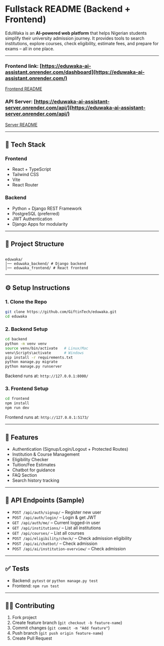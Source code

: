 # **Fullstack README (Backend + Frontend)**

EduWaka is an **AI-powered web platform** that helps Nigerian students simplify their university admission journey.
It provides tools to search institutions, explore courses, check eligibility, estimate fees, and prepare for exams – all in one place.

---


### **Frontend link**: [https://eduwaka-ai-assistant.onrender.com/dashboard](https://eduwaka-ai-assistant.onrender.com/)

 [Frontend README](https://github.com/GiftinTech/Eduwaka_AI_Assistant/blob/main/eduwaka_frontend/README.md)

### **API Server**: [https://eduwaka-ai-assistant-server.onrender.com/api/](https://eduwaka-ai-assistant-server.onrender.com/api/)

[Server README](https://github.com/GiftinTech/Eduwaka_AI_Assistant/blob/main/eduwaka_frontend/README.md)

---

## 🚀 Tech Stack

### Frontend

- React + TypeScript
- Tailwind CSS
- Vite
- React Router

### Backend

- Python + Django REST Framework
- PostgreSQL (preferred)
- JWT Authentication
- Django Apps for modularity

---

## 📂 Project Structure

```

eduwaka/
│── eduwaka_backend/ # Django backend
│── eduwaka_frontend/ # React frontend

```

---

## ⚙️ Setup Instructions

### 1. Clone the Repo

```bash
git clone https://github.com/GiftinTech/eduwaka.git
cd eduwaka
```

### 2. Backend Setup

```bash
cd backend
python -m venv venv
source venv/bin/activate   # Linux/Mac
venv\Scripts\activate      # Windows
pip install -r requirements.txt
python manage.py migrate
python manage.py runserver
```

Backend runs at: `http://127.0.0.1:8000/`

### 3. Frontend Setup

```bash
cd frontend
npm install
npm run dev
```

Frontend runs at: `http://127.0.0.1:5173/`

---

## 🔑 Features

- Authentication (Signup/Login/Logout + Protected Routes)
- Institution & Course Management
- Eligibility Checker
- Tuition/Fee Estimates
- Chatbot for guidance
- FAQ Section
- Search history tracking

---

## 📌 API Endpoints (Sample)

- `POST /api/auth/signup/` – Register new user
- `POST /api/auth/login/` – Login & get JWT
- `GET /api/auth/me/` – Current logged-in user
- `GET /api/institutions/` – List all institutions
- `GET /api/courses/` – List all courses
- `POST /api/eligibility/check/` – Check admission eligibility
- `POST /api/ai/chatbot/` – Check admission
- `POST /api/ai/institution-overview/` – Check admission

---

## ✅ Tests

- Backend: `pytest` or `python manage.py test`
- Frontend: `npm run test`

---

## 👨‍💻 Contributing

1. Fork project
2. Create feature branch (`git checkout -b feature-name`)
3. Commit changes (`git commit -m "Add feature"`)
4. Push branch (`git push origin feature-name`)
5. Create Pull Request
